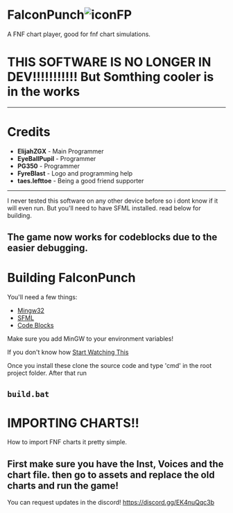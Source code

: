 # FalconPunch![iconFP](https://user-images.githubusercontent.com/93060246/212763483-60d1f408-f0a5-45cd-bd1d-0628d9065c92.png)


A FNF chart player, good for fnf chart simulations.

# THIS SOFTWARE IS NO LONGER IN DEV!!!!!!!!!!! But Somthing cooler is in the works

-----------------------------------------------------------

# Credits

* **ElijahZGX** - Main Programmer 
* **EyeBallPupil** -  Programmer
* **PG350** - Programmer
* **FyreBlast** - Logo and programming help
* **taes.lefttoe** - Being a good friend supporter
------------------------------------------------

I never tested this software on any other device before so i dont know if it will even run. But you'll need to have SFML installed. read below for building.

The game now works for codeblocks due to the easier debugging.
--------------------------------------------------------------------------------------------------------------------------------------------------------------------


# Building FalconPunch

You'll need a few things:

* [Mingw32](https://sourceforge.net/projects/mingw//)
* [SFML](https://www.sfml-dev.org/download/sfml/2.5.1/)
* [Code Blocks](https://sourceforge.net/projects/codeblocks/)

Make sure you add MinGW to your environment variables!

If you don't know how [Start Watching This](https://youtu.be/JsO58opI3SQ)

Once you install these clone the source code and type 'cmd' in the root project folder.
After that run 

```build.bat```
----------------------------------------------------------------------------
# IMPORTING CHARTS!!

How to import FNF charts it pretty simple.

First make sure you have the **Inst**, **Voices** and the chart file. then go to assets and replace the old charts and run the game!
------------------------------------

You can request updates in the discord! https://discord.gg/EK4nuQqc3b
